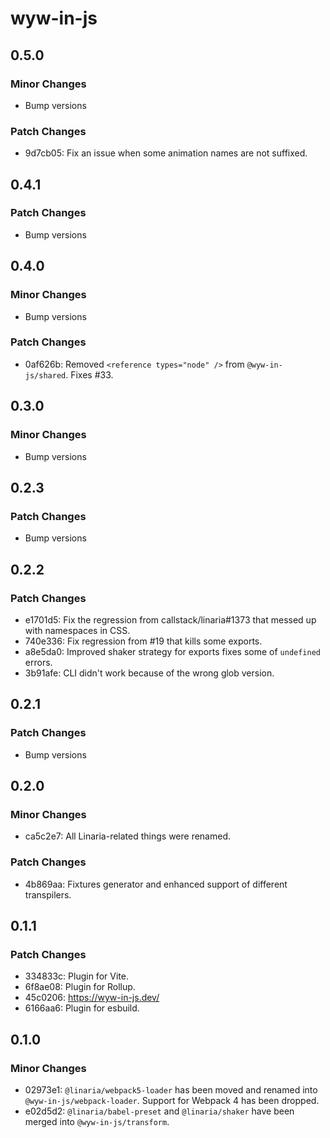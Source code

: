 # wyw-in-js

## 0.5.0

### Minor Changes

- Bump versions

### Patch Changes

- 9d7cb05: Fix an issue when some animation names are not suffixed.

## 0.4.1

### Patch Changes

- Bump versions

## 0.4.0

### Minor Changes

- Bump versions

### Patch Changes

- 0af626b: Removed `<reference types="node" />` from `@wyw-in-js/shared`. Fixes #33.

## 0.3.0

### Minor Changes

- Bump versions

## 0.2.3

### Patch Changes

- Bump versions

## 0.2.2

### Patch Changes

- e1701d5: Fix the regression from callstack/linaria#1373 that messed up with namespaces in CSS.
- 740e336: Fix regression from #19 that kills some exports.
- a8e5da0: Improved shaker strategy for exports fixes some of `undefined` errors.
- 3b91afe: CLI didn't work because of the wrong glob version.

## 0.2.1

### Patch Changes

- Bump versions

## 0.2.0

### Minor Changes

- ca5c2e7: All Linaria-related things were renamed.

### Patch Changes

- 4b869aa: Fixtures generator and enhanced support of different transpilers.

## 0.1.1

### Patch Changes

- 334833c: Plugin for Vite.
- 6f8ae08: Plugin for Rollup.
- 45c0206: https://wyw-in-js.dev/
- 6166aa6: Plugin for esbuild.

## 0.1.0

### Minor Changes

- 02973e1: `@linaria/webpack5-loader` has been moved and renamed into `@wyw-in-js/webpack-loader`. Support for Webpack 4 has been dropped.
- e02d5d2: `@linaria/babel-preset` and `@linaria/shaker` have been merged into `@wyw-in-js/transform`.
